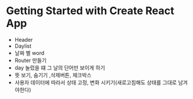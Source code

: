 # Getting Started with Create React App

- Header
- Daylist
- 날짜 별 word
- Router 만들기
- day 눌렀을 떄 그 날의 단어만 보이게 하기
- 뜻 보기, 숨기기 ,삭제버튼, 체크박스
- 사용자 데이터에 따라서 상태 고정, 변화 시키기(새로고침해도 상태를 그대로 남겨야한다)
